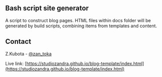 
## Bash script site generator

A script to construct blog pages. HTML files within docs folder will be generated by build scripts, combining items from templates and content.




## Contact

Z.Kubota - [@zan_toka](https://twitter.com/zan_toka)

Live link: [https://studiozandra.github.io/blog-template/index.html](https://studiozandra.github.io/blog-template/index.html)
